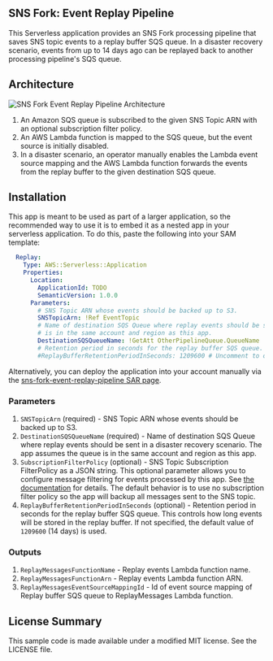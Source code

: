 ## SNS Fork: Event Replay Pipeline

This Serverless application provides an SNS Fork processing pipeline that saves SNS topic events to a replay buffer SQS queue. In a disaster recovery scenario, events from up to 14 days ago can be replayed back to another processing pipeline's SQS queue.

## Architecture

![SNS Fork Event Replay Pipeline Architecture](https://github.com/aws-samples/aws-serverless-sns-fork-pattern/raw/master/pipelines/event-replay-pipeline/images/event-replay-architecture.png)

1. An Amazon SQS queue is subscribed to the given SNS Topic ARN with an optional subscription filter policy.
1. An AWS Lambda function is mapped to the SQS queue, but the event source is initially disabled.
1. In a disaster scenario, an operator manually enables the Lambda event source mapping and the AWS Lambda function forwards the events from the replay buffer to the given destination SQS queue.

## Installation

This app is meant to be used as part of a larger application, so the recommended way to use it is to embed it as a nested app in your serverless application. To do this, paste the following into your SAM template:

```yaml
  Replay:
    Type: AWS::Serverless::Application
    Properties:
      Location:
        ApplicationId: TODO
        SemanticVersion: 1.0.0
      Parameters:
        # SNS Topic ARN whose events should be backed up to S3.
        SNSTopicArn: !Ref EventTopic
        # Name of destination SQS Queue where replay events should be sent in a disaster recovery scenario. The app assumes the queue
        # is in the same account and region as this app.
        DestinationSQSQueueName: !GetAtt OtherPipelineQueue.QueueName
        # Retention period in seconds for the replay buffer SQS queue. This controls how long events will be stored in the replay buffer.
        #ReplayBufferRetentionPeriodInSeconds: 1209600 # Uncomment to override default value
```

Alternatively, you can deploy the application into your account manually via the [sns-fork-event-replay-pipeline SAR page](TODO).

### Parameters

1. `SNSTopicArn` (required) - SNS Topic ARN whose events should be backed up to S3.
1. `DestinationSQSQueueName` (required) - Name of destination SQS Queue where replay events should be sent in a disaster recovery scenario. The app assumes the queue is in the same account and region as this app.
1. `SubscriptionFilterPolicy` (optional) - SNS Topic Subscription FilterPolicy as a JSON string. This optional parameter allows you to configure message filtering for events processed by this app. See [the documentation](https://docs.aws.amazon.com/sns/latest/dg/message-filtering.html) for details. The default behavior is to use no subscription filter policy so the app will backup all messages sent to the SNS topic.
1. `ReplayBufferRetentionPeriodInSeconds` (optional) - Retention period in seconds for the replay buffer SQS queue. This controls how long events will be stored in the replay buffer. If not specified, the default value of `1209600` (14 days) is used.

### Outputs

1. `ReplayMessagesFunctionName` - Replay events Lambda function name.
1. `ReplayMessagesFunctionArn` - Replay events Lambda function ARN.
1. `ReplayMessagesEventSourceMappingId` - Id of event source mapping of Replay buffer SQS queue to ReplayMessages Lambda function.

## License Summary

This sample code is made available under a modified MIT license. See the LICENSE file.
